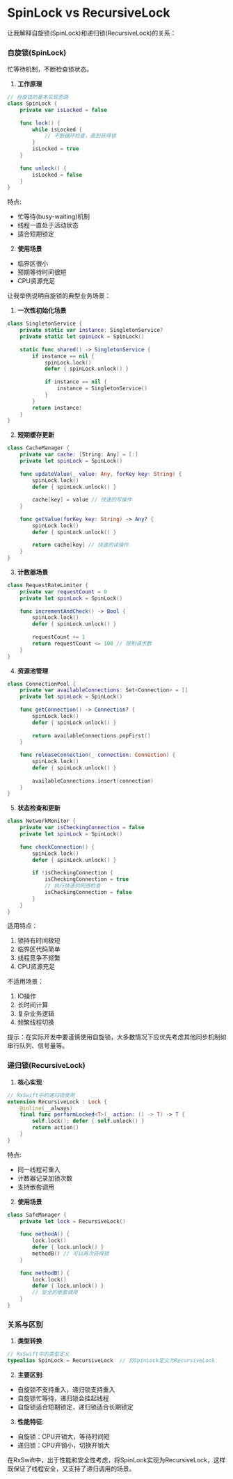 #  SpinLock vs RecursiveLock

让我解释自旋锁(SpinLock)和递归锁(RecursiveLock)的关系：

### 自旋锁(SpinLock)

忙等待机制，不断检查锁状态。

1. **工作原理**
```swift
// 自旋锁的基本实现思路
class SpinLock {
    private var isLocked = false
    
    func lock() {
        while isLocked { 
            // 不断循环检查，直到获得锁
        }
        isLocked = true
    }
    
    func unlock() {
        isLocked = false
    }
}
```

特点:
- 忙等待(busy-waiting)机制
- 线程一直处于活动状态
- 适合短期锁定

2. **使用场景**
- 临界区很小
- 预期等待时间很短
- CPU资源充足

让我举例说明自旋锁的典型业务场景：

1. **一次性初始化场景**
```swift 
class SingletonService {
    private static var instance: SingletonService?
    private static let spinLock = SpinLock()
    
    static func shared() -> SingletonService {
        if instance == nil {
            spinLock.lock()
            defer { spinLock.unlock() }
            
            if instance == nil {
                instance = SingletonService()
            }
        }
        return instance!
    }
}
```

2. **短期缓存更新**
```swift
class CacheManager {
    private var cache: [String: Any] = [:]
    private let spinLock = SpinLock()
    
    func updateValue(_ value: Any, forKey key: String) {
        spinLock.lock()
        defer { spinLock.unlock() }
        
        cache[key] = value // 快速的写操作
    }
    
    func getValue(forKey key: String) -> Any? {
        spinLock.lock()
        defer { spinLock.unlock() }
        
        return cache[key] // 快速的读操作
    }
}
```

3. **计数器场景**
```swift 
class RequestRateLimiter {
    private var requestCount = 0
    private let spinLock = SpinLock()
    
    func incrementAndCheck() -> Bool {
        spinLock.lock()
        defer { spinLock.unlock() }
        
        requestCount += 1
        return requestCount <= 100 // 限制请求数
    }
}
```

4. **资源池管理**
```swift
class ConnectionPool {
    private var availableConnections: Set<Connection> = []
    private let spinLock = SpinLock()
    
    func getConnection() -> Connection? {
        spinLock.lock()
        defer { spinLock.unlock() }
        
        return availableConnections.popFirst()
    }
    
    func releaseConnection(_ connection: Connection) {
        spinLock.lock()
        defer { spinLock.unlock() }
        
        availableConnections.insert(connection)
    }
}
```

5. **状态检查和更新**
```swift
class NetworkMonitor {
    private var isCheckingConnection = false
    private let spinLock = SpinLock()
    
    func checkConnection() {
        spinLock.lock()
        defer { spinLock.unlock() }
        
        if !isCheckingConnection {
            isCheckingConnection = true
            // 执行快速的网络检查
            isCheckingConnection = false
        }
    }
}
```

适用特点：
1. 锁持有时间极短
2. 临界区代码简单
3. 线程竞争不频繁
4. CPU资源充足

不适用场景：
1. IO操作
2. 长时间计算
3. 复杂业务逻辑
4. 频繁线程切换

提示：在实际开发中要谨慎使用自旋锁，大多数情况下应优先考虑其他同步机制如串行队列、信号量等。

### 递归锁(RecursiveLock)

1. **核心实现**
```swift
// RxSwift中的递归锁使用
extension RecursiveLock : Lock {
    @inline(__always)
    final func performLocked<T>(_ action: () -> T) -> T {
        self.lock(); defer { self.unlock() }
        return action()
    }
}
```

特点:
- 同一线程可重入
- 计数器记录加锁次数
- 支持嵌套调用

2. **使用场景**
```swift
class SafeManager {
    private let lock = RecursiveLock()
    
    func methodA() {
        lock.lock()
        defer { lock.unlock() }
        methodB() // 可以再次获得锁
    }
    
    func methodB() {
        lock.lock()
        defer { lock.unlock() }
        // 安全的嵌套调用
    }
}
```

### 关系与区别

1. **类型转换**
```swift
// RxSwift中的类型定义
typealias SpinLock = RecursiveLock  // 将SpinLock定义为RecursiveLock
```

2. **主要区别**:
- 自旋锁不支持重入，递归锁支持重入
- 自旋锁忙等待，递归锁会挂起线程
- 自旋锁适合短期锁定，递归锁适合长期锁定

3. **性能特征**:
- 自旋锁：CPU开销大，等待时间短
- 递归锁：CPU开销小，切换开销大

在RxSwift中，出于性能和安全性考虑，将SpinLock实现为RecursiveLock，这样既保证了线程安全，又支持了递归调用的场景。
